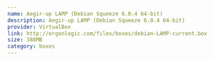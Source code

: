 ```yaml
---
name: Aegir-up LAMP (Debian Squeeze 6.0.4 64-bit)
description: Aegir-up LAMP (Debian Squeeze 6.0.4 64-bit)
provider: VirtualBox
link: http://ergonlogic.com/files/boxes/debian-LAMP-current.box
size: 388MB
category: boxes
---
```

